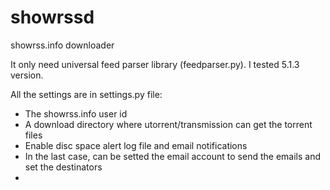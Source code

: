 # showrssd
showrss.info downloader

It only need universal feed parser library (feedparser.py). I tested 5.1.3 version.

All the settings are in settings.py file:
- The showrss.info user id
- A download directory where utorrent/transmission can get the torrent files
- Enable disc space alert log file and email notifications
- In the last case, can be setted the email account to send the emails and set the destinators
- 
